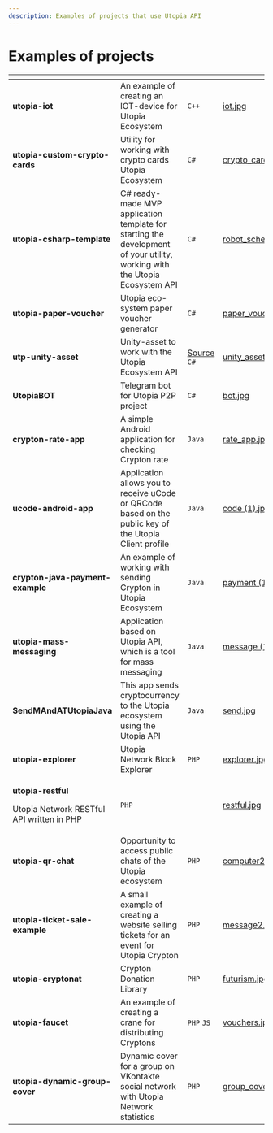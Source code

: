 ```yaml
---
description: Examples of projects that use Utopia API
---
```


# Examples of projects



<table data-view="cards"><thead><tr><th></th><th></th><th></th><th data-hidden data-card-cover data-type="files"></th><th data-hidden data-card-target data-type="content-ref"></th></tr></thead><tbody><tr><td><strong>utopia-iot</strong></td><td>An example of creating an IOT-device for Utopia Ecosystem</td><td><code>C++</code></td><td><a href=".gitbook/assets/iot.jpg">iot.jpg</a></td><td></td></tr><tr><td><strong>utopia-custom-crypto-cards</strong></td><td>Utility for working with crypto cards Utopia Ecosystem</td><td><code>C#</code></td><td><a href=".gitbook/assets/crypto_card.jpg">crypto_card.jpg</a></td><td><a href="https://github.com/utopia-opensource/utopia-custom-cryptocards">https://github.com/utopia-opensource/utopia-custom-cryptocards</a></td></tr><tr><td><strong>utopia-csharp-template</strong></td><td>C# ready-made MVP application template for starting the development of your utility, working with the Utopia Ecosystem API</td><td><code>C#</code></td><td><a href=".gitbook/assets/robot_scheme.jpg">robot_scheme.jpg</a></td><td><a href="https://github.com/utopia-opensource/utopia-csharp-template">https://github.com/utopia-opensource/utopia-csharp-template</a></td></tr><tr><td><strong>utopia-paper-voucher</strong></td><td>Utopia eco-system paper voucher generator</td><td><code>C#</code></td><td><a href=".gitbook/assets/paper_vouchers.jpg">paper_vouchers.jpg</a></td><td><a href="https://github.com/utopia-opensource/utopia-paper-voucher">https://github.com/utopia-opensource/utopia-paper-voucher</a></td></tr><tr><td><strong>utp-unity-asset</strong></td><td>Unity-asset to work with the Utopia Ecosystem API</td><td><a href="https://github.com/utopia-opensource/utp-unity-asset">Source</a> <code>C#</code></td><td><a href=".gitbook/assets/unity_asset.jpg">unity_asset.jpg</a></td><td><a href="https://assetstore.unity.com/packages/tools/network/utopia-network-asset-176173">https://assetstore.unity.com/packages/tools/network/utopia-network-asset-176173</a></td></tr><tr><td><strong>UtopiaBOT</strong></td><td>Telegram bot for Utopia P2P project</td><td><code>C#</code></td><td><a href=".gitbook/assets/bot.jpg">bot.jpg</a></td><td><a href="https://github.com/utopiap2p-events/UtopiaBOT">https://github.com/utopiap2p-events/UtopiaBOT</a></td></tr><tr><td><strong>crypton-rate-app</strong></td><td>A simple Android application for checking Crypton rate</td><td><code>Java</code></td><td><a href=".gitbook/assets/rate_app.jpg">rate_app.jpg</a></td><td><a href="https://github.com/utopia-opensource/crypton-rate-app">https://github.com/utopia-opensource/crypton-rate-app</a></td></tr><tr><td><strong>ucode-android-app</strong></td><td>Application allows you to receive uCode or QRCode based on the public key of the Utopia Client profile</td><td><code>Java</code></td><td><a href=".gitbook/assets/code (1).jpg">code (1).jpg</a></td><td><a href="https://github.com/utopia-opensource/ucode-android-app">https://github.com/utopia-opensource/ucode-android-app</a></td></tr><tr><td><strong>crypton-java-payment-example</strong></td><td>An example of working with sending Crypton in Utopia Ecosystem</td><td><code>Java</code></td><td><a href=".gitbook/assets/payment (1).jpg">payment (1).jpg</a></td><td><a href="https://github.com/utopia-opensource/crypton-java-payment-example">https://github.com/utopia-opensource/crypton-java-payment-example</a></td></tr><tr><td><strong>utopia-mass-messaging</strong></td><td>Application based on Utopia API, which is a tool for mass messaging</td><td><code>Java</code></td><td><a href=".gitbook/assets/message (1).jpg">message (1).jpg</a></td><td><a href="https://github.com/utopia-opensource/utopia-mass-messaging">https://github.com/utopia-opensource/utopia-mass-messaging</a></td></tr><tr><td><strong>SendMAndATUtopiaJava</strong></td><td>This app sends cryptocurrency to the Utopia ecosystem using the Utopia API</td><td><code>Java</code></td><td><a href=".gitbook/assets/send.jpg">send.jpg</a></td><td><a href="https://github.com/utopiap2p-events/SendMAndATUtopiaJava">https://github.com/utopiap2p-events/SendMAndATUtopiaJava</a></td></tr><tr><td><strong>utopia-explorer</strong></td><td>Utopia Network Block Explorer</td><td><code>PHP</code></td><td><a href=".gitbook/assets/explorer.jpg">explorer.jpg</a></td><td><a href="https://github.com/utopia-opensource/utopia-explorer">https://github.com/utopia-opensource/utopia-explorer</a></td></tr><tr><td><p><strong>utopia-restful</strong></p><p>Utopia Network RESTful API written in PHP</p></td><td><code>PHP</code></td><td></td><td><a href=".gitbook/assets/restful.jpg">restful.jpg</a></td><td><a href="https://github.com/utopia-opensource/utopia-restful">https://github.com/utopia-opensource/utopia-restful</a></td></tr><tr><td><strong>utopia-qr-chat</strong></td><td>Opportunity to access public chats of the Utopia ecosystem</td><td><code>PHP</code></td><td><a href=".gitbook/assets/computer2.jpg">computer2.jpg</a></td><td><a href="https://github.com/utopia-opensource/utopia-qr-chat">https://github.com/utopia-opensource/utopia-qr-chat</a></td></tr><tr><td><strong>utopia-ticket-sale-example</strong></td><td>A small example of creating a website selling tickets for an event for Utopia Crypton</td><td><code>PHP</code></td><td><a href=".gitbook/assets/message2.jpg">message2.jpg</a></td><td><a href="https://github.com/utopia-opensource/utopia-ticket-sale-example">https://github.com/utopia-opensource/utopia-ticket-sale-example</a></td></tr><tr><td><strong>utopia-cryptonat</strong></td><td>Crypton Donation Library</td><td><code>PHP</code></td><td><a href=".gitbook/assets/futurism.jpg">futurism.jpg</a></td><td><a href="https://github.com/Sagleft/utopia-cryptonat">https://github.com/Sagleft/utopia-cryptonat</a></td></tr><tr><td><strong>utopia-faucet</strong></td><td>An example of creating a crane for distributing Cryptons</td><td><code>PHP</code> <code>JS</code></td><td><a href=".gitbook/assets/vouchers.jpg">vouchers.jpg</a></td><td><a href="https://github.com/Sagleft/utopia-faucet">https://github.com/Sagleft/utopia-faucet</a></td></tr><tr><td><strong>utopia-dynamic-group-cover</strong></td><td>Dynamic cover for a group on VKontakte social network with Utopia Network statistics</td><td><code>PHP</code></td><td><a href=".gitbook/assets/group_cover.jpg">group_cover.jpg</a></td><td><a href="https://github.com/utopia-opensource/utopia-dynamic-group-cover">https://github.com/utopia-opensource/utopia-dynamic-group-cover</a></td></tr></tbody></table>
